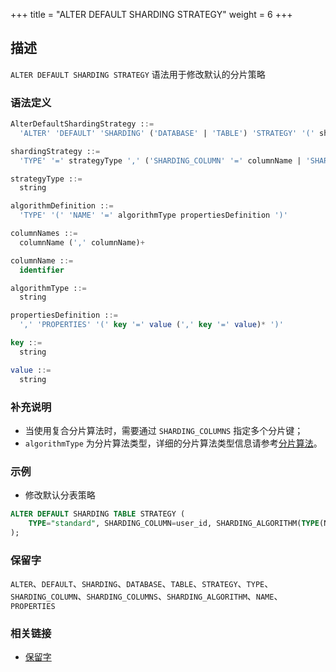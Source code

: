 +++
title = "ALTER DEFAULT SHARDING STRATEGY"
weight = 6
+++

## 描述

`ALTER DEFAULT SHARDING STRATEGY` 语法用于修改默认的分片策略

### 语法定义

```sql
AlterDefaultShardingStrategy ::=
  'ALTER' 'DEFAULT' 'SHARDING' ('DATABASE' | 'TABLE') 'STRATEGY' '(' shardingStrategy ')'

shardingStrategy ::=
  'TYPE' '=' strategyType ',' ('SHARDING_COLUMN' '=' columnName | 'SHARDING_COLUMNS' '=' columnNames) ',' 'SHARDING_ALGORITHM' '=' algorithmDefinition

strategyType ::=
  string

algorithmDefinition ::=
  'TYPE' '(' 'NAME' '=' algorithmType propertiesDefinition ')'  

columnNames ::=
  columnName (',' columnName)+

columnName ::=
  identifier

algorithmType ::=
  string

propertiesDefinition ::=
  ',' 'PROPERTIES' '(' key '=' value (',' key '=' value)* ')'

key ::=
  string

value ::=
  string
```

### 补充说明

- 当使用复合分片算法时，需要通过 `SHARDING_COLUMNS` 指定多个分片键；
- `algorithmType` 为分片算法类型，详细的分片算法类型信息请参考[分片算法](/cn/user-manual/common-config/builtin-algorithm/sharding/)。

### 示例

- 修改默认分表策略

```sql
ALTER DEFAULT SHARDING TABLE STRATEGY (
    TYPE="standard", SHARDING_COLUMN=user_id, SHARDING_ALGORITHM(TYPE(NAME=inline, PROPERTIES("algorithm-expression"="t_order_${user_id % 2}")))
);
```

### 保留字

`ALTER`、`DEFAULT`、`SHARDING`、`DATABASE`、`TABLE`、`STRATEGY`、`TYPE`、`SHARDING_COLUMN`、`SHARDING_COLUMNS`、`SHARDING_ALGORITHM`、`NAME`、`PROPERTIES`

### 相关链接

- [保留字](/cn/reference/distsql/syntax/reserved-word/)
